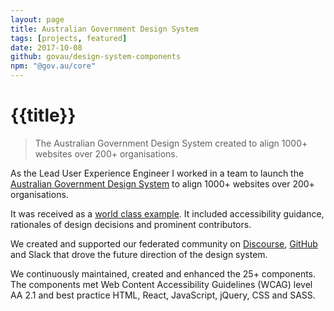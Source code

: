 ```yaml
---
layout: page
title: Australian Government Design System
tags: [projects, featured]
date: 2017-10-08
github: govau/design-system-components
npm: "@gov.au/core"
---
```

# {{title}}

> The Australian Government Design System created to align 1000+ websites over 200+ organisations.

As the Lead User Experience Engineer I worked in a team to launch the [Australian Government Design System](https://designsystem.gov.au) to align 1000+ websites over 200+ organisations.

It was received as a [world class example](https://twitter.com/i/moments/970119499427938304). It included accessibility guidance, rationales of design decisions and prominent contributors. 

We created and supported our federated community on [Discourse](http://community.digital.gov.au), [GitHub](https://github.com/govau/design-system-components) and Slack that drove the future direction of the design system.

We continuously maintained, created and enhanced the 25+ components. The components met Web Content Accessibility Guidelines (WCAG) level AA 2.1 and best practice HTML, React, JavaScript, jQuery, CSS and SASS.

